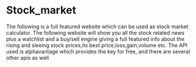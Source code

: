 # Stock_market

The following is a full featured website which can be used as stock market calculator. The following website will show you all the stock related news plus a watchlist and a buy/sell engine giving a full featured info about the rising and sleeing stock prices,its best price,loss,gain,volume etc. The API used is alphavantage which provides the key for free, and there are several other apis as well
